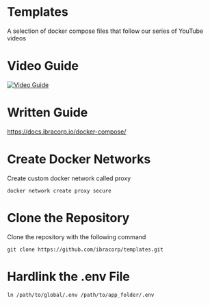 # Templates
A selection of docker compose files that follow our series of YouTube videos

# Video Guide

[![Video Guide](https://img.youtube.com/vi/7avhADqiPbc/0.jpg)](https://www.youtube.com/watch?v=7avhADqiPbc)

# Written Guide

https://docs.ibracorp.io/docker-compose/

# Create Docker Networks

Create custom docker network called proxy

```
docker network create proxy secure
```
# Clone the Repository

Clone the repository with the following command

```
git clone https://github.com/ibracorp/templates.git
```

# Hardlink the .env File

```
ln /path/to/global/.env /path/to/app_folder/.env
```
